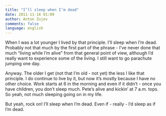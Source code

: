 ```yaml
---
title: "I’ll sleep when I’m dead"
date: 2011-11-16 01:09
author: Anton Zujev
comments: false
language: english
---
```


When I was a lot younger I lived by that principle. I’ll sleep when I’m dead. Probably not that much by the first part of the phrase - I’ve never done that much “living while I’m alive” from that general point of view, although I’d really want to experience some of the living. I still want to go parachute jumping one day.

Anyway. The older I get (not that I’m old - not yet) the less I like that principle. I do continue to live by it, but now it’s mostly because I have no other choice. Work starts at 6 in the morning and even if it didn’t - once you have children, you don’t sleep much. Pete’s alive and kickin’ at 7 a.m. tops. So yeah, not much sleeping going on in my life.

But yeah, rock on! I’ll sleep when I’m dead. Even if - really - I’d sleep as if I’m dead.